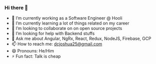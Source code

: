 ### Hi there 👋

- 🔭 I’m currently working as a Software Engineer @ Hooli
- 🌱 I’m currently learning a lot of things related on my career
- 👯 I’m looking to collaborate on on open source projects
- 🤔 I’m looking for help with Backend stuffs
- 💬 Ask me about Angular, NgRx, React, Redux, NodeJS, Firebase, GCP
- 📫 How to reach me: dcjoshua25@gmail.com
- 😄 Pronouns: He/Him
- ⚡ Fun fact: Talk is cheap
